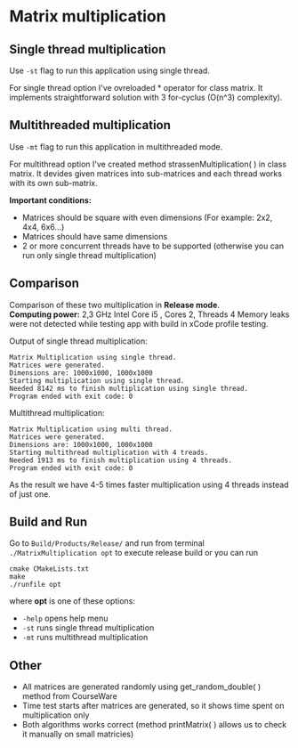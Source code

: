 # Matrix multiplication

## Single thread multiplication

Use  `-st` flag to run this application using single thread. 

For single thread option I've ovreloaded * operator for class matrix. It implements straightforward solution with 3 for-cyclus  (O(n^3) complexity). 

## Multithreaded multiplication

Use `-mt` flag to run this application in multithreaded mode. 

For multithread option I've created method strassenMultiplication( ) in class matrix. It devides given matrices into sub-matrices and each thread works with its own sub-matrix.

**Important conditions:**  

* Matrices should be square with even dimensions (For example: 2x2, 4x4, 6x6...)
* Matrices should have same dimensions
* 2 or more concurrent threads have to be supported (otherwise you can run only single thread multiplication)

## Comparison

Comparison of these two multiplication in **Release mode**.  
**Computing power:** 2,3 GHz Intel Core i5 , Cores 2, Threads 4
Memory leaks were not detected while testing app with build in xCode profile testing.

Output of single thread multiplication:

```
Matrix Multiplication using single thread.
Matrices were generated.
Dimensions are: 1000x1000, 1000x1000
Starting multiplication using single thread.
Needed 8142 ms to finish multiplication using single thread.
Program ended with exit code: 0
```

Multithread multiplication:

```
Matrix Multiplication using multi thread.
Matrices were generated.
Dimensions are: 1000x1000, 1000x1000
Starting multithread multiplication with 4 treads.
Needed 1913 ms to finish multiplication using 4 threads.
Program ended with exit code: 0
```

As the result we have 4-5 times faster multiplication using 4 threads instead of just one. 

## Build and Run

Go to `Build/Products/Release/` and run from terminal `./MatrixMultiplication opt` to execute release build or you can run

```
cmake CMakeLists.txt
make
./runfile opt
```

 where **opt** is one of these options:
 
* `-help` opens help menu  
* `-st` runs single thread multiplication  
* `-mt` runs multithread multiplication  

## Other

* All matrices are generated randomly using get_random_double( ) method from CourseWare
* Time test starts after matrices are generated, so it shows time spent on multiplication only
* Both algorithms works correct (method printMatrix( ) allows us to check it manually on small matricies)

